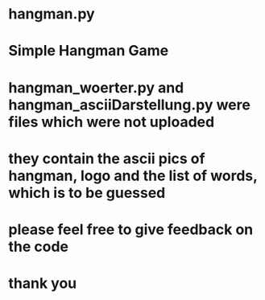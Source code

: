 # hangman.py
# Simple Hangman Game
# hangman_woerter.py and hangman_asciiDarstellung.py were files which were not uploaded
# they contain the ascii pics of hangman, logo and the list of words, which is to be guessed
# please feel free to give feedback on the code
# thank you
